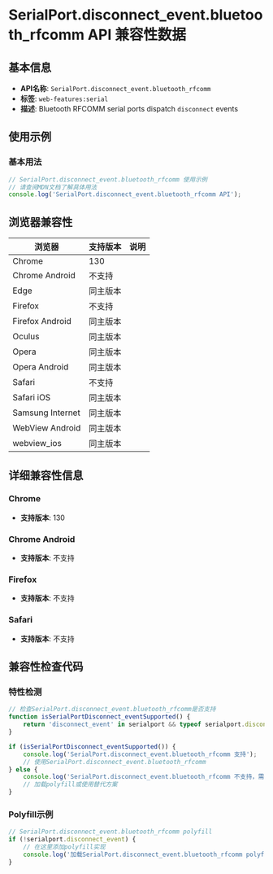 # SerialPort.disconnect_event.bluetooth_rfcomm API 兼容性数据

## 基本信息

- **API名称**: `SerialPort.disconnect_event.bluetooth_rfcomm`
- **标签**: `web-features:serial`
- **描述**: Bluetooth RFCOMM serial ports dispatch `disconnect` events

## 使用示例

### 基本用法

```javascript
// SerialPort.disconnect_event.bluetooth_rfcomm 使用示例
// 请查阅MDN文档了解具体用法
console.log('SerialPort.disconnect_event.bluetooth_rfcomm API');
```

## 浏览器兼容性

| 浏览器 | 支持版本 | 说明 |
|--------|----------|------|
| Chrome | 130 |  |
| Chrome Android | 不支持 |  |
| Edge | 同主版本 |  |
| Firefox | 不支持 |  |
| Firefox Android | 同主版本 |  |
| Oculus | 同主版本 |  |
| Opera | 同主版本 |  |
| Opera Android | 同主版本 |  |
| Safari | 不支持 |  |
| Safari iOS | 同主版本 |  |
| Samsung Internet | 同主版本 |  |
| WebView Android | 同主版本 |  |
| webview_ios | 同主版本 |  |

## 详细兼容性信息

### Chrome

- **支持版本**: 130

### Chrome Android

- **支持版本**: 不支持

### Firefox

- **支持版本**: 不支持

### Safari

- **支持版本**: 不支持

## 兼容性检查代码

### 特性检测

```javascript
// 检查SerialPort.disconnect_event.bluetooth_rfcomm是否支持
function isSerialPortDisconnect_eventSupported() {
    return 'disconnect_event' in serialport && typeof serialport.disconnect_event === 'function';
}

if (isSerialPortDisconnect_eventSupported()) {
    console.log('SerialPort.disconnect_event.bluetooth_rfcomm 支持');
    // 使用SerialPort.disconnect_event.bluetooth_rfcomm
} else {
    console.log('SerialPort.disconnect_event.bluetooth_rfcomm 不支持，需要polyfill');
    // 加载polyfill或使用替代方案
}
```

### Polyfill示例

```javascript
// SerialPort.disconnect_event.bluetooth_rfcomm polyfill
if (!serialport.disconnect_event) {
    // 在这里添加polyfill实现
    console.log('加载SerialPort.disconnect_event.bluetooth_rfcomm polyfill');
}
```

